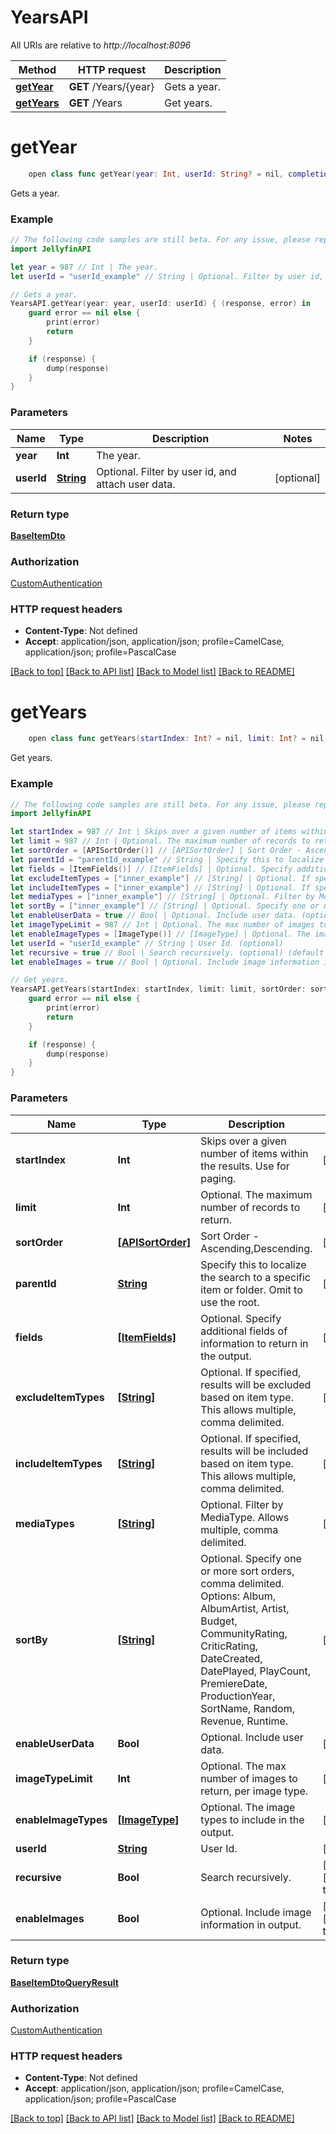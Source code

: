 # YearsAPI

All URIs are relative to *http://localhost:8096*

Method | HTTP request | Description
------------- | ------------- | -------------
[**getYear**](YearsAPI.md#getyear) | **GET** /Years/{year} | Gets a year.
[**getYears**](YearsAPI.md#getyears) | **GET** /Years | Get years.


# **getYear**
```swift
    open class func getYear(year: Int, userId: String? = nil, completion: @escaping (_ data: BaseItemDto?, _ error: Error?) -> Void)
```

Gets a year.

### Example 
```swift
// The following code samples are still beta. For any issue, please report via http://github.com/OpenAPITools/openapi-generator/issues/new
import JellyfinAPI

let year = 987 // Int | The year.
let userId = "userId_example" // String | Optional. Filter by user id, and attach user data. (optional)

// Gets a year.
YearsAPI.getYear(year: year, userId: userId) { (response, error) in
    guard error == nil else {
        print(error)
        return
    }

    if (response) {
        dump(response)
    }
}
```

### Parameters

Name | Type | Description  | Notes
------------- | ------------- | ------------- | -------------
 **year** | **Int** | The year. | 
 **userId** | [**String**](.md) | Optional. Filter by user id, and attach user data. | [optional] 

### Return type

[**BaseItemDto**](BaseItemDto.md)

### Authorization

[CustomAuthentication](../README.md#CustomAuthentication)

### HTTP request headers

 - **Content-Type**: Not defined
 - **Accept**: application/json, application/json; profile=CamelCase, application/json; profile=PascalCase

[[Back to top]](#) [[Back to API list]](../README.md#documentation-for-api-endpoints) [[Back to Model list]](../README.md#documentation-for-models) [[Back to README]](../README.md)

# **getYears**
```swift
    open class func getYears(startIndex: Int? = nil, limit: Int? = nil, sortOrder: [APISortOrder]? = nil, parentId: String? = nil, fields: [ItemFields]? = nil, excludeItemTypes: [String]? = nil, includeItemTypes: [String]? = nil, mediaTypes: [String]? = nil, sortBy: [String]? = nil, enableUserData: Bool? = nil, imageTypeLimit: Int? = nil, enableImageTypes: [ImageType]? = nil, userId: String? = nil, recursive: Bool? = nil, enableImages: Bool? = nil, completion: @escaping (_ data: BaseItemDtoQueryResult?, _ error: Error?) -> Void)
```

Get years.

### Example 
```swift
// The following code samples are still beta. For any issue, please report via http://github.com/OpenAPITools/openapi-generator/issues/new
import JellyfinAPI

let startIndex = 987 // Int | Skips over a given number of items within the results. Use for paging. (optional)
let limit = 987 // Int | Optional. The maximum number of records to return. (optional)
let sortOrder = [APISortOrder()] // [APISortOrder] | Sort Order - Ascending,Descending. (optional)
let parentId = "parentId_example" // String | Specify this to localize the search to a specific item or folder. Omit to use the root. (optional)
let fields = [ItemFields()] // [ItemFields] | Optional. Specify additional fields of information to return in the output. (optional)
let excludeItemTypes = ["inner_example"] // [String] | Optional. If specified, results will be excluded based on item type. This allows multiple, comma delimited. (optional)
let includeItemTypes = ["inner_example"] // [String] | Optional. If specified, results will be included based on item type. This allows multiple, comma delimited. (optional)
let mediaTypes = ["inner_example"] // [String] | Optional. Filter by MediaType. Allows multiple, comma delimited. (optional)
let sortBy = ["inner_example"] // [String] | Optional. Specify one or more sort orders, comma delimited. Options: Album, AlbumArtist, Artist, Budget, CommunityRating, CriticRating, DateCreated, DatePlayed, PlayCount, PremiereDate, ProductionYear, SortName, Random, Revenue, Runtime. (optional)
let enableUserData = true // Bool | Optional. Include user data. (optional)
let imageTypeLimit = 987 // Int | Optional. The max number of images to return, per image type. (optional)
let enableImageTypes = [ImageType()] // [ImageType] | Optional. The image types to include in the output. (optional)
let userId = "userId_example" // String | User Id. (optional)
let recursive = true // Bool | Search recursively. (optional) (default to true)
let enableImages = true // Bool | Optional. Include image information in output. (optional) (default to true)

// Get years.
YearsAPI.getYears(startIndex: startIndex, limit: limit, sortOrder: sortOrder, parentId: parentId, fields: fields, excludeItemTypes: excludeItemTypes, includeItemTypes: includeItemTypes, mediaTypes: mediaTypes, sortBy: sortBy, enableUserData: enableUserData, imageTypeLimit: imageTypeLimit, enableImageTypes: enableImageTypes, userId: userId, recursive: recursive, enableImages: enableImages) { (response, error) in
    guard error == nil else {
        print(error)
        return
    }

    if (response) {
        dump(response)
    }
}
```

### Parameters

Name | Type | Description  | Notes
------------- | ------------- | ------------- | -------------
 **startIndex** | **Int** | Skips over a given number of items within the results. Use for paging. | [optional] 
 **limit** | **Int** | Optional. The maximum number of records to return. | [optional] 
 **sortOrder** | [**[APISortOrder]**](APISortOrder.md) | Sort Order - Ascending,Descending. | [optional] 
 **parentId** | [**String**](.md) | Specify this to localize the search to a specific item or folder. Omit to use the root. | [optional] 
 **fields** | [**[ItemFields]**](ItemFields.md) | Optional. Specify additional fields of information to return in the output. | [optional] 
 **excludeItemTypes** | [**[String]**](String.md) | Optional. If specified, results will be excluded based on item type. This allows multiple, comma delimited. | [optional] 
 **includeItemTypes** | [**[String]**](String.md) | Optional. If specified, results will be included based on item type. This allows multiple, comma delimited. | [optional] 
 **mediaTypes** | [**[String]**](String.md) | Optional. Filter by MediaType. Allows multiple, comma delimited. | [optional] 
 **sortBy** | [**[String]**](String.md) | Optional. Specify one or more sort orders, comma delimited. Options: Album, AlbumArtist, Artist, Budget, CommunityRating, CriticRating, DateCreated, DatePlayed, PlayCount, PremiereDate, ProductionYear, SortName, Random, Revenue, Runtime. | [optional] 
 **enableUserData** | **Bool** | Optional. Include user data. | [optional] 
 **imageTypeLimit** | **Int** | Optional. The max number of images to return, per image type. | [optional] 
 **enableImageTypes** | [**[ImageType]**](ImageType.md) | Optional. The image types to include in the output. | [optional] 
 **userId** | [**String**](.md) | User Id. | [optional] 
 **recursive** | **Bool** | Search recursively. | [optional] [default to true]
 **enableImages** | **Bool** | Optional. Include image information in output. | [optional] [default to true]

### Return type

[**BaseItemDtoQueryResult**](BaseItemDtoQueryResult.md)

### Authorization

[CustomAuthentication](../README.md#CustomAuthentication)

### HTTP request headers

 - **Content-Type**: Not defined
 - **Accept**: application/json, application/json; profile=CamelCase, application/json; profile=PascalCase

[[Back to top]](#) [[Back to API list]](../README.md#documentation-for-api-endpoints) [[Back to Model list]](../README.md#documentation-for-models) [[Back to README]](../README.md)


